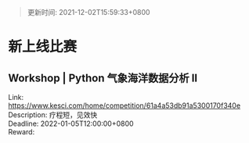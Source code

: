 > 更新时间: 2021-12-02T15:59:33+0800 

# 新上线比赛


## Workshop | Python 气象海洋数据分析 II
Link: https://www.kesci.com/home/competition/61a4a53db91a5300170f340e  
Description: 疗程短，见效快  
Deadline: 2022-01-05T12:00:00+0800  
Reward:   

